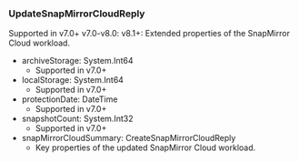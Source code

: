 ### UpdateSnapMirrorCloudReply
Supported in v7.0+
  v7.0-v8.0: 
  v8.1+: Extended properties of the SnapMirror Cloud workload.

- archiveStorage: System.Int64
  - Supported in v7.0+
- localStorage: System.Int64
  - Supported in v7.0+
- protectionDate: DateTime
  - Supported in v7.0+
- snapshotCount: System.Int32
  - Supported in v7.0+
- snapMirrorCloudSummary: CreateSnapMirrorCloudReply
  - Key properties of the updated SnapMirror Cloud workload.
